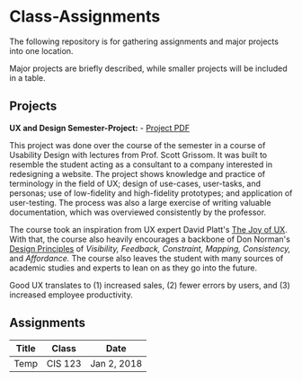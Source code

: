 # Class-Assignments

The following repository is for gathering assignments and major projects into one location.

Major projects are briefly described, while smaller projects will be included in a table.

## Projects

**UX and Design Semester-Project:** - [Project PDF](https://google.com)

This project was done over the course of the semester in a course of Usability Design with lectures from Prof. Scott Grissom. It was built to resemble the student acting as a consultant to a company interested in redesigning a website. The project shows knowledge and practice of terminology in the field of UX; design of use-cases, user-tasks, and personas; use of low-fidelity and high-fidelity prototypes; and application of user-testing. The process was also a large exercise of writing valuable documentation, which was overviewed consistently by the professor. 

The course took an inspiration from UX expert David Platt's [The Joy of UX](https://www.amazon.com/gp/product/013427671X/ref=as_li_tl?ie=UTF8&camp=1789&creative=9325&creativeASIN=013427671X&linkCode=as2&tag=rollingthun01-20&linkId=YVKN3DVRCGBMIBDT). With that, the course also heavily encourages a backbone of Don Norman's [Design Principles](https://www.csun.edu/science/courses/671/bibliography/preece.html) of *Visibility,* *Feedback,* *Constraint,* *Mapping,* *Consistency,* and *Affordance.* The course also leaves the student with many sources of academic studies and experts to lean on as they go into the future.

Good UX translates to (1) increased sales, (2) fewer errors by users, and (3) increased employee productivity. 



## Assignments

| Title | Class | Date |
|:-----:|:-----:|:----:|
|Temp   |CIS 123| Jan 2, 2018|
